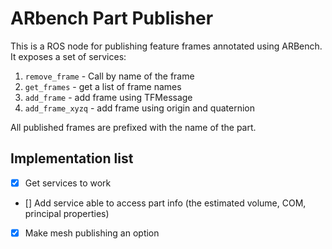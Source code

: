 # ARbench Part Publisher
This is a ROS node for publishing feature frames annotated using ARBench. It exposes a set of services:

1. `remove_frame` - Call by name of the frame
2. `get_frames` - get a list of frame names
3. `add_frame` - add frame using TFMessage
4. `add_frame_xyzq` - add frame using origin and quaternion

All published frames are prefixed with the name of the part. 

## Implementation list
- [x] Get services to work
- [] Add service able to access part info (the estimated volume, COM, principal properties)
- [x] Make mesh publishing an option
